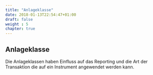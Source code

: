 ```yaml
---
title: "Anlageklasse"
date: 2018-01-13T22:54:47+01:00
draft: false
weight : 5
chapter: true
---
```

## Anlageklasse
Die Anlageklassen haben Einfluss auf das Reporting und die Art der Transaktion die auf ein Instrument angewendet werden kann. 